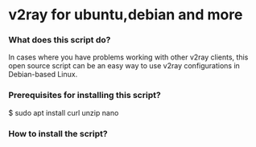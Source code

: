 # v2ray for ubuntu,debian and more

### What does this script do?
In cases where you have problems working with other v2ray clients, this open source script can be an easy way to use v2ray configurations in Debian-based Linux.


### Prerequisites for installing this script?
$ sudo apt install curl unzip nano 

### How to install the script?

